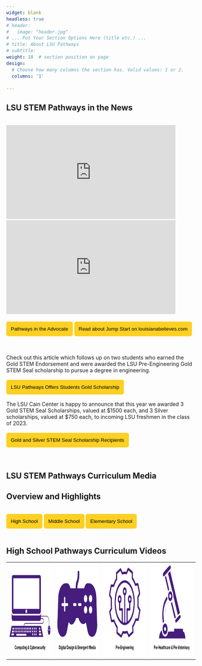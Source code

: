 ```yaml
---
widget: blank
headless: true
# header:
#   image: "header.jpg"
# ... Put Your Section Options Here (title etc.) ...
# title: About LSU Pathways
# subtitle:
weight: 10  # section position on page
design:
  # Choose how many columns the section has. Valid values: 1 or 2.
  columns: '1'
  
---
```



## **LSU STEM Pathways in the News**

<br>
<iframe width="450" height="250" src="https://www.youtube.com/embed/PGGFH_2nUsA" title="YouTube video player" frameborder="0" allow="accelerometer; autoplay; clipboard-write; encrypted-media; gyroscope; picture-in-picture" allowfullscreen></iframe> <iframe width="450" height="250" src="https://www.youtube.com/embed/yluym2wWOk0" title="YouTube video player" frameborder="0" allow="accelerometer; autoplay; clipboard-write; encrypted-media; gyroscope; picture-in-picture" allowfullscreen></iframe>
<br>
<br>
<a href="https://www.theadvocate.com/baton_rouge/news/communities/livingston_tangipahoa/article_140b2d96-fc56-11eb-a23e-f705caf80b8c.html" target="_blank"><button style= "background-color:#fdd023; border: none ; border-radius: 5px; padding: 12px">Pathways in the Advocate </button></a>  <a href="https://www.louisianabelieves.com/courses/all-things-jump-start" target="_blank"><button style= "background-color:#fdd023; border: none ; border-radius: 5px; padding: 12px"> Read about Jump Start on louisianabelieves.com </button></a> 
<br>
<br>
<br>

Check out this article which follows up on two students who earned the Gold STEM Endorsement and were awarded the LSU Pre-Engineering Gold STEM Seal scholarship to pursue a degree in engineering.
<br>
<br>
<a href="https://www.lsu.edu/eng/news/2023/02/pathwaysgoldscholarship.php" target="_blank"><button style= "background-color:#fdd023; border: none ; border-radius: 5px; padding: 12px">LSU Pathways Offers Students Gold Scholarship</button></a>
<br>
<br>
The LSU Cain Center is happy to announce that this year we awarded 3 Gold STEM Seal Scholarships, valued at $1500 each, and 3 Silver scholarships, valued at $750 each, to incoming LSU freshmen in the class of 2023. 
<br>
<br>
<a href="https://capitalareastem.org/news/blog.html/article/2023/11/08/celebrating-excellence-lsu-stem-pathways-gold-and-silver-stem-seal-scholarship-recipients" target="_blank"><button style= "background-color:#fdd023; border: none ; border-radius: 5px; padding: 12px">Gold and Silver STEM Seal Scholarship Recipients</button></a>
<br>
<br>
<br>


## **LSU STEM Pathways Curriculum Media**

## Overview and Highlights
<br>
<a href="../media-highschool" target="_blank"><button style= "background-color:#fdd023; border: none ; border-radius: 5px; padding: 12px"> High School</button></a> <a href="../media-middleschool" target="_blank"><button style= "background-color:#fdd023; border: none ; border-radius: 5px; padding: 12px"> Middle School</button></a> <a href="../media-elementaryschool" target="_blank"><button style= "background-color:#fdd023; border: none ; border-radius: 5px; padding: 12px"> Elementary School</button></a> 
<br>
<br>

## High School Pathways Curriculum Videos
 <table>
  <tr> 
    <td style="border: 0;"><a href="../media-computing" target="_blank"><img src = "icons/4.png" alt = "Computing & Cybersecurity Pathway videos" width="250" height="250"></a></td>
    <td style="border: 0;"><a href="../media-ddem" target="_blank"><img src = "icons/1.png" alt = "Digital Design and Emergent Media Pathway videos" width="250" height="250"></a></td>
    <td style="border: 0;"><a href="../media-pre-engineering" target="_blank"><img src = "icons/3.png" alt = "Pre-Engineering Pathway videos" width="250" height="250"></a> </td>
    <td style="border: 0;"><a href="../media-biomedical" target="_blank"><img src = "icons/2.png" alt = "Pre-Healthcare and Pre-Veterinary Pathway videos" width="250" height="250"></a></td>
  </tr>
</table>







<!-- <a href="../media-computing" target="_blank"><button style= "background-color:#fdd023; border: none ; border-radius: 5px; padding: 12px"> Computing & Cybersecurity Pathway</button></a> <a href="../media-ddem" target="_blank"><button style= "background-color:#fdd023; border: none ; border-radius: 5px; padding: 12px"> Digital Design & Emergent Media Pathway </button></a> <br><br> 
<a href="../media-pre-engineering" target="_blank"><button style= "background-color:#fdd023; border: none ; border-radius: 5px; padding: 12px"> Pre-Engineering Pathway</button></a> <a href="../media-biomedical" target="_blank"><button style= "background-color:#fdd023; border: none ; border-radius: 5px; padding: 12px"> Pre-Healthcare & Pre-Veterinary Pathway</button></a> -->